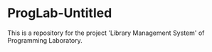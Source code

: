 # ProgLab-Untitled
This is a repository for the project 'Library Management System' of Programming Laboratory.
